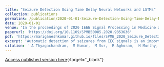 ```yaml
---
title: "Seizure Detection Using Time Delay Neural Networks and LSTMs"
collection: publications
permalink: /publication/2020-01-01-Seizure-Detection-Using-Time-Delay-Neural-Networks-and-LSTMs
date: 2020-01-01
venue: 'In the proceedings of 2020 IEEE Signal Processing in Medicine and Biology Symposium (SPMB)'
paperurl: 'https://doi.org/10.1109/SPMB50085.2020.9353636'
pdf: 'https://mariganeshkumar.github.io/files/SPMB_2020_Seizure_Detection_Paper.pdf'
excerpt: 'Automatic detection of seizures from EEG signals is an important problem of interest for clinical institutions. EEG is a temporal signal collected from multiple spatial sources around the scalp. Efficient modeling of both temporal and spatial information is important to identify the seizures using EEG. In this paper, we propose a neural network system using'
citation: ' A Thyagachandran,  M Kumar,  M Sur,  R Aghoram,  H Murthy, &quot;Seizure Detection Using Time Delay Neural Networks and LSTMs.&quot; In the proceedings of 2020 IEEE Signal Processing in Medicine and Biology Symposium (SPMB), 2020.'
---
```

[Access published version here](https://doi.org/10.1109/SPMB50085.2020.9353636){:target="_blank"}
<div> 
<div id="adobe-dc-view" style="width: 100%;"></div> 
<script src="https://documentcloud.adobe.com/view-sdk/main.js"></script> 
<script type="text/javascript"> 
document.addEventListener("adobe_dc_view_sdk.ready", function(){ 
var adobeDCView = new AdobeDC.View({clientId: "4b6fe32f49a3484eb53941e96799646b", divId: "adobe-dc-view"});
adobeDCView.previewFile({
content:{location: {url: "https://mariganeshkumar.github.io/files/SPMB_2020_Seizure_Detection_Paper.pdf"}},
metaData:{fileName: "SPMB_2020_Seizure_Detection_Paper.pdf"}
}, {embedMode: "IN_LINE"});
});
</script>
</div>
